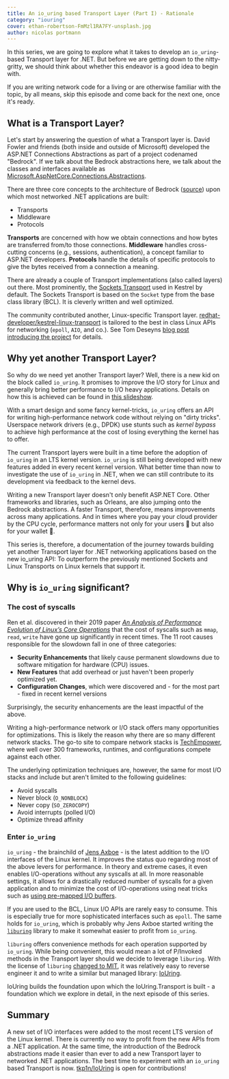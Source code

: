 ```yaml
---
title: An io_uring based Transport Layer (Part I) - Rationale
category: "iouring"
cover: ethan-robertson-FmMzl1RA7FY-unsplash.jpg
author: nicolas portmann
---
```


In this series, we are going to explore what it takes to develop an `io_uring`-based Transport layer for .NET. But before we are getting down to the nitty-gritty, we should think about whether this endeavor is a good idea to begin with.

If you are writing network code for a living or are otherwise familiar with the topic, by all means, skip this episode and come back for the next one, once it's ready.

## What is a Transport Layer?

Let's start by answering the question of what a Transport layer is. David Fowler and friends (both inside and outside of Microsoft) developed the ASP.NET Connections Abstractions as part of a project codenamed "Bedrock". If we talk about the Bedrock abstractions here, we talk about the classes and interfaces available as [Microsoft.AspNetCore.Connections.Abstractions](https://github.com/dotnet/aspnetcore/tree/master/src/Servers/Connections.Abstractions/src).

There are three core concepts to the architecture of Bedrock ([source](https://speakerdeck.com/davidfowl/project-bedrock)) upon which most networked .NET applications are built:

* Transports
* Middleware
* Protocols

**Transports** are concerned with how we obtain connections and how bytes are transferred from/to those connections. **Middleware** handles cross-cutting concerns (e.g., sessions, authentication), a concept familiar to ASP.NET developers. **Protocols** handle the details of specific protocols to give the bytes received from a connection a meaning.

There are already a couple of Transport implementations (also called layers) out there. Most prominently, the [Sockets Transport](https://github.com/dotnet/aspnetcore/tree/master/src/Servers/Kestrel/Transport.Sockets) used in Kestrel by default. The Sockets Transport is based on the `Socket` type from the base class library (BCL). It is cleverly written and well optimized.

The community contributed another, Linux-specific Transport layer.  [redhat-developer/kestrel-linux-transport](https://github.com/redhat-developer/kestrel-linux-transport/) is tailored to the best in class Linux APIs for networking (`epoll`, `AIO`, and co.). See Tom Deseyns [blog post introducing the project](https://developers.redhat.com/blog/2018/07/24/improv-net-core-kestrel-performance-linux/) for details.

## Why yet another Transport Layer?

So why do we need yet another Transport layer? Well, there is a new kid on the block called `io_uring`. It promises to improve the I/O story for Linux and generally bring better performance to I/O heavy applications. Details on how this is achieved can be found in [this slideshow](https://www.slideshare.net/ennael/kernel-recipes-2019-faster-io-through-iouring).

With a smart design and some fancy kernel-tricks, `io_uring` offers an API for writing high-performance network code without relying on "dirty tricks". Userspace network drivers (e.g., DPDK) use stunts such as *kernel bypass* to achieve high performance at the cost of losing everything the kernel has to offer.

The current Transport layers were built in a time before the adoption of `io_uring` in an LTS kernel version. `io_uring` is still being developed with new features added in every recent kernel version. What better time than now to investigate the use of `io_uring` in .NET, when we can still contribute to its development via feedback to the kernel devs.

Writing a new Transport layer doesn't only benefit ASP.NET Core. Other frameworks and libraries, such as Orleans, are also jumping onto the Bedrock abstractions. A faster Transport, therefore, means improvements across many applications. And in times where you pay your cloud provider by the CPU cycle, performance matters not only for your users 🚀 but also for your wallet 💸.

This series is, therefore, a documentation of the journey towards building yet another Transport layer for .NET networking applications based on the new io_uring API: To outperform the previously mentioned Sockets and Linux Transports on Linux kernels that support it.

## Why is `io_uring` significant?

### The cost of syscalls

Ren et al. discovered in their 2019 paper *[An Analysis of Performance Evolution of Linux’s Core Operations](https://dl.acm.org/doi/pdf/10.1145/3341301.3359640?download=true)* that the cost of syscalls such as `mmap`, `read`, `write` have gone up significantly in recent times. The 11 root causes responsible for the slowdown fall in one of three categories:

* **Security Enhancements** that likely cause permanent slowdowns due to software mitigation for hardware (CPU) issues.
* **New Features** that add overhead or just haven't been properly optimized yet.
* **Configuration Changes**, which were discovered and - for the most part - fixed in recent kernel versions

Surprisingly, the security enhancements are the least impactful of the above.

Writing a high-performance network or I/O stack offers many opportunities for optimizations. This is likely the reason why there are so many different network stacks. The go-to site to compare network stacks is [TechEmpower](https://www.techempower.com/benchmarks), where well over 300 frameworks, runtimes, and configurations compete against each other.

The underlying optimization techniques are, however, the same for most I/O stacks and include but aren't limited to the following guidelines:

* Avoid syscalls
* Never block (`O_NONBLOCK`)
* Never copy (`SO_ZEROCOPY`)
* Avoid interrupts (polled I/O)
* Optimize thread affinity

### Enter `io_uring`

`io_uring` - the brainchild of [Jens Axboe](https://twitter.com/axboe) -  is the latest addition to the I/O interfaces of the Linux kernel. It improves the status quo regarding most of the above levers for performance. In theory and extreme cases, it even enables  I/O-operations without any syscalls at all. In more reasonable settings, it allows for a drastically reduced number of syscalls for a given application and to minimize the cost of I/O-operations using neat tricks such as [using pre-mapped I/O buffers](https://patchwork.kernel.org/patch/10792947/).

If you are used to the BCL, Linux I/O APIs are rarely easy to consume. This is especially true for more sophisticated interfaces such as `epoll`. The same holds for `io_uring`, which is probably why Jens Axboe started writing the [`liburing`](https://github.com/axboe/liburing) library to make it somewhat easier to profit from `io_uring`.

`liburing` offers convenience methods for each operation supported by `io_uring`. While being convenient, this would mean a lot of P/Invoked methods in the Transport layer should we decide to leverage `liburing`. With the license of `liburing` [changed to MIT](https://github.com/axboe/liburing/commit/b9f507d50c71b27f5c0239a28fa29db5ce2bf533), it was relatively easy to reverse engineer it and to write a similar but managed library: [IoUring](https://github.com/tkp1n/IoUring/#iouring).

IoUring builds the foundation upon which the IoUring.Transport is built - a foundation which we explore in detail, in the next episode of this series.

## Summary

A new set of I/O interfaces were added to the most recent LTS version of the Linux kernel. There is currently no way to profit from the new APIs from a .NET application. At the same time, the introduction of the Bedrock abstractions made it easier than ever to add a new Transport layer to networked .NET applications. The best time to experiment with an `io_uring` based Transport is now. [tkp1n/IoUring](https://github.com/tkp1n/IoUring) is open for contributions!